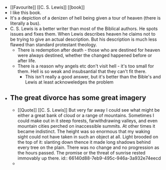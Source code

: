 - [[Favourite]] [[C. S. Lewis]] [[book]]
- I like this book.
- It's a depiction of a denizen of hell being given a tour of heaven (there is literally a bus).
- C. S. Lewis is a better writer than most of the Biblical authors. He spots issues and fixes them. When Lewis describes heaven he claims not to be trying to give an actual description. But his description is much less flawed than standard protestant theology.
  - There is redemption after death - those who are destined for heaven were always destined, whether the changed happened before or after life.
  - There is a reason why angels etc don't visit hell - it's too small for them. Hell is so weak and insubsantial that they can't fit there.
    - This isn't really a good answer, but it's better than the Bible's and Lewis at least acknoweledges the problem
- ## The great divorce has some great imagery
  - [[Quote]] [[C. S. Lewis]] But very far away I could see what might be either a great bank of cloud or a range of mountains. Sometimes I could make out in it steep forests, farwithdrawing valleys, and even mountain cities perched on inaccessible summits. At other times it became indistinct. The height was so enormous that my waking sight could not have taken in such an object at all. Light brooded on the top of it: slanting down thence it made long shadows behind every tree on the plain. There was no change and no progression as the hours passed. The promise or the threat of sunrise rested immovably up there.
    id:: 66140d88-7eb9-495c-946a-3a932e74eecd
  -
